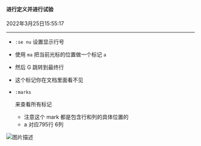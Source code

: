 #### 进行定义并进行试验

2022年3月25日15:55:17

---

- `:se nu` 设置显示行号

- 使用 `ma` 把当前光标的位置做一个标记 `a`

- 然后 G 跳转到最终行

- 这个标记你在文档里面看不见

- ```
  :marks
  ```

   

  来查看所有标记

  - 注意这个 mark 都是包含行和列的具体位置的
  - a 对应795行 6列

![图片描述](https://doc.shiyanlou.com/courses/uid1190679-20210128-1611794963053)